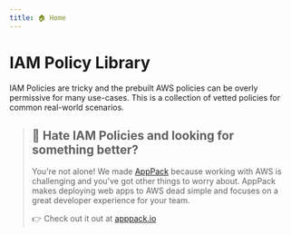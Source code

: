 ```yaml
---
title: 🏠 Home
---
```


# IAM Policy Library

IAM Policies are tricky and the prebuilt AWS policies can be overly permissive for many use-cases. This is a collection of vetted policies for common real-world scenarios.

> ## 🤬 Hate IAM Policies and looking for something better?
>
> You're not alone! We made [AppPack](https://apppack.io?utm_source=github) because working with AWS is challenging and you've got other things to worry about. AppPack makes deploying web apps to AWS dead simple and focuses on a great developer experience for your team.
>
> 👉 Check out it out at [apppack.io](https://apppack.io?utm_source=github)
